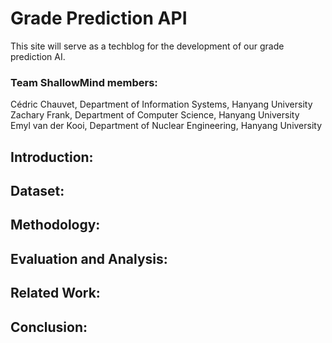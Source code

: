 # Grade Prediction API

This site will serve as a techblog for the development of our grade prediction AI.

### Team ShallowMind members:

Cédric Chauvet, Department of Information Systems, Hanyang University \
Zachary Frank, Department of Computer Science, Hanyang University \
Emyl van der Kooi, Department of Nuclear Engineering, Hanyang University

## Introduction:



## Dataset:




## Methodology:




## Evaluation and Analysis:


## Related Work:



## Conclusion:



